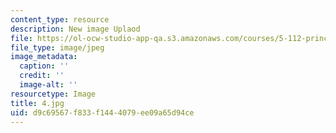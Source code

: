 ```yaml
---
content_type: resource
description: New image Uplaod
file: https://ol-ocw-studio-app-qa.s3.amazonaws.com/courses/5-112-principles-of-chemical-science-fall-2005/d9c69567f833f1444079ee09a65d94ce_4.jpg
file_type: image/jpeg
image_metadata:
  caption: ''
  credit: ''
  image-alt: ''
resourcetype: Image
title: 4.jpg
uid: d9c69567-f833-f144-4079-ee09a65d94ce
---
```

